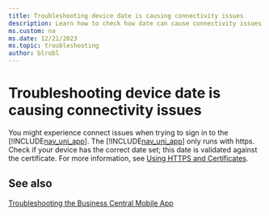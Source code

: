 ```yaml
---
title: Troubleshooting device date is causing connectivity issues
description: Learn how to check how date can cause connectivity issues.
ms.custom: na
ms.date: 12/21/2023
ms.topic: troubleshooting
author: blrobl
---
```


# Troubleshooting device date is causing connectivity issues

You might experience connect issues when trying to sign in to the [!INCLUDE[nav_uni_app](includes/nav_uni_app_md.md)]. The [!INCLUDE[nav_uni_app](includes/nav_uni_app_md.md)] only runs with https. Check if your device has the correct date set; this date is validated against the certificate. For more information, see [Using HTTPS and Certificates](devenv-Using-HTTPS-and-Certificates-mobile-app.md).  
  
## See also

[Troubleshooting the Business Central Mobile App](devenv-Troubleshooting-the-Mobile-App.md)
